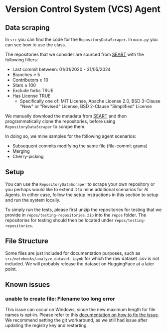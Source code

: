 # Version Control System (VCS) Agent
## Data scraping
In `src` you can find the code for the `RepositoryDataScraper`. In `main.py` you can see how to use the class.

The repositories that we consider are sourced from [SEART](https://seart-ghs.si.usi.ch/) with the following filters:
- Last commit between: 01/01/2020 - 31/05/2024
- Branches ≥ 5
- Contributors ≥ 10
- Stars ≥ 100
- Exclude forks TRUE
- Has License TRUE
    - Specifically one of: MIT License, Apache License 2.0, BSD 3-Clause "New" or "Revised" License, BSD 2-Clause "Simplified" License

We manually download the metadata from [SEART](https://seart-ghs.si.usi.ch/) and then programmatically clone 
the repositories, before using `RepositoryDataScraper` to scrape them.

In doing so, we mine samples for the following agent scenarios:
- Subsequent commits modifying the same file (file-commit grams)
- Merging
- Cherry-picking

## Setup
You can use the `RepositoryDataScraper` to scrape your own repository or you perhaps would like to extend it
to mine additional scenarios for AI Agents. In either case, follow the setup instructions in this section to
setup and run the system locally.

To simply run the tests, please first unzip the repositories for testing that we provide in `repos/testing-repositories.zip`
into the `repos` folder. The repositories for testing should then be located under `repos/testing-repositories`.

## File Structure
Some files are just included for documentation purposes, such as `src/notebooks/analyze_dataset.ipynb` for which
the raw dataset .csv is not included. We will probably release the dataset on HuggingFace at a later point.



## Known issues
### unable to create file: Filename too long error
This issue can occur on Windows, since the new maximum length for file names is opt-in. Please refer to this 
[documentation on how to fix the issue](https://confluence.atlassian.com/bamkb/git-checkouts-fail-on-windows-with-filename-too-long-error-unable-to-create-file-errors-867363792.html).
We recommend setting the git workaround, as we still had issue after updating the registry key and restarting.